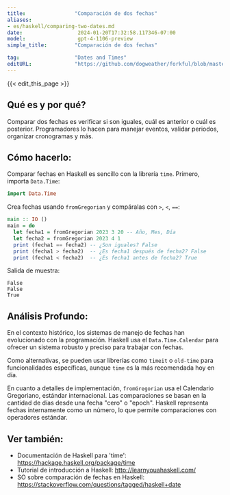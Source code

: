 ```yaml
---
title:                "Comparación de dos fechas"
aliases:
- es/haskell/comparing-two-dates.md
date:                  2024-01-20T17:32:58.117346-07:00
model:                 gpt-4-1106-preview
simple_title:         "Comparación de dos fechas"

tag:                  "Dates and Times"
editURL:              "https://github.com/dogweather/forkful/blob/master/content/es/haskell/comparing-two-dates.md"
---
```


{{< edit_this_page >}}

## Qué es y por qué?
Comparar dos fechas es verificar si son iguales, cuál es anterior o cuál es posterior. Programadores lo hacen para manejar eventos, validar periodos, organizar cronogramas y más.

## Cómo hacerlo:
Comparar fechas en Haskell es sencillo con la librería `time`. Primero, importa `Data.Time`:

```Haskell
import Data.Time
```

Crea fechas usando `fromGregorian` y compáralas con `>`, `<`, `==`:

```Haskell
main :: IO ()
main = do
  let fecha1 = fromGregorian 2023 3 20 -- Año, Mes, Día
  let fecha2 = fromGregorian 2023 4 1
  print (fecha1 == fecha2) -- ¿Son iguales? False
  print (fecha1 > fecha2)  -- ¿Es fecha1 después de fecha2? False
  print (fecha1 < fecha2)  -- ¿Es fecha1 antes de fecha2? True
```

Salida de muestra:

```
False
False
True
```

## Análisis Profundo:
En el contexto histórico, los sistemas de manejo de fechas han evolucionado con la programación. Haskell usa el `Data.Time.Calendar` para ofrecer un sistema robusto y preciso para trabajar con fechas.

Como alternativas, se pueden usar librerías como `timeit` o `old-time` para funcionalidades específicas, aunque `time` es la más recomendada hoy en día.

En cuanto a detalles de implementación, `fromGregorian` usa el Calendario Gregoriano, estándar internacional. Las comparaciones se basan en la cantidad de días desde una fecha "cero" o "epoch". Haskell representa fechas internamente como un número, lo que permite comparaciones con operadores estándar.

## Ver también:
- Documentación de Haskell para 'time': https://hackage.haskell.org/package/time
- Tutorial de introducción a Haskell: http://learnyouahaskell.com/
- SO sobre comparación de fechas en Haskell: https://stackoverflow.com/questions/tagged/haskell+date
